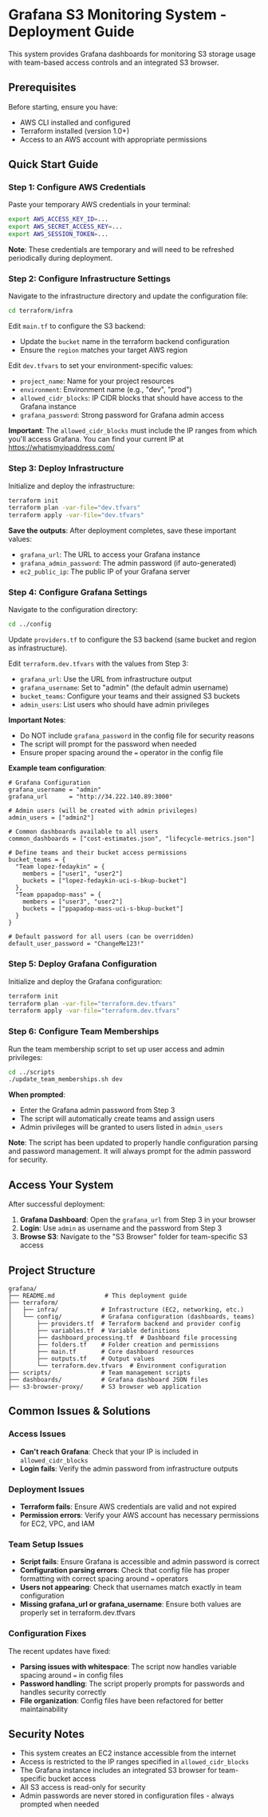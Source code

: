 # Grafana S3 Monitoring System - Deployment Guide

This system provides Grafana dashboards for monitoring S3 storage usage with team-based access controls and an integrated S3 browser.

## Prerequisites

Before starting, ensure you have:
- AWS CLI installed and configured
- Terraform installed (version 1.0+)
- Access to an AWS account with appropriate permissions

## Quick Start Guide

### Step 1: Configure AWS Credentials

Paste your temporary AWS credentials in your terminal:

```bash
export AWS_ACCESS_KEY_ID=...
export AWS_SECRET_ACCESS_KEY=...
export AWS_SESSION_TOKEN=...
```

**Note**: These credentials are temporary and will need to be refreshed periodically during deployment.

### Step 2: Configure Infrastructure Settings

Navigate to the infrastructure directory and update the configuration file:

```bash
cd terraform/infra
```

Edit `main.tf` to configure the S3 backend:
- Update the `bucket` name in the terraform backend configuration
- Ensure the `region` matches your target AWS region

Edit `dev.tfvars` to set your environment-specific values:
- `project_name`: Name for your project resources
- `environment`: Environment name (e.g., "dev", "prod")
- `allowed_cidr_blocks`: IP CIDR blocks that should have access to the Grafana instance
- `grafana_password`: Strong password for Grafana admin access

**Important**: The `allowed_cidr_blocks` must include the IP ranges from which you'll access Grafana. You can find your current IP at https://whatismyipaddress.com/

### Step 3: Deploy Infrastructure

Initialize and deploy the infrastructure:

```bash
terraform init
terraform plan -var-file="dev.tfvars"
terraform apply -var-file="dev.tfvars"
```

**Save the outputs**: After deployment completes, save these important values:
- `grafana_url`: The URL to access your Grafana instance
- `grafana_admin_password`: The admin password (if auto-generated)
- `ec2_public_ip`: The public IP of your Grafana server

### Step 4: Configure Grafana Settings

Navigate to the configuration directory:

```bash
cd ../config
```

Update `providers.tf` to configure the S3 backend (same bucket and region as infrastructure).

Edit `terraform.dev.tfvars` with the values from Step 3:
- `grafana_url`: Use the URL from infrastructure output
- `grafana_username`: Set to "admin" (the default admin username)
- `bucket_teams`: Configure your teams and their assigned S3 buckets
- `admin_users`: List users who should have admin privileges

**Important Notes**:
- Do NOT include `grafana_password` in the config file for security reasons
- The script will prompt for the password when needed
- Ensure proper spacing around the `=` operator in the config file

**Example team configuration**:
```hcl
# Grafana Configuration
grafana_username = "admin"
grafana_url      = "http://34.222.140.89:3000"

# Admin users (will be created with admin privileges)
admin_users = ["admin2"]

# Common dashboards available to all users
common_dashboards = ["cost-estimates.json", "lifecycle-metrics.json"]

# Define teams and their bucket access permissions
bucket_teams = {
  "Team lopez-fedaykin" = {
    members = ["user1", "user2"]
    buckets = ["lopez-fedaykin-uci-s-bkup-bucket"]
  },
  "Team ppapadop-mass" = {
    members = ["user3", "user2"]
    buckets = ["ppapadop-mass-uci-s-bkup-bucket"]
  }
}

# Default password for all users (can be overridden)
default_user_password = "ChangeMe123!"
```

### Step 5: Deploy Grafana Configuration

Initialize and deploy the Grafana configuration:

```bash
terraform init
terraform plan -var-file="terraform.dev.tfvars"
terraform apply -var-file="terraform.dev.tfvars"
```

### Step 6: Configure Team Memberships

Run the team membership script to set up user access and admin privileges:

```bash
cd ../scripts
./update_team_memberships.sh dev
```

**When prompted**:
- Enter the Grafana admin password from Step 3
- The script will automatically create teams and assign users
- Admin privileges will be granted to users listed in `admin_users`

**Note**: The script has been updated to properly handle configuration parsing and password management. It will always prompt for the admin password for security.

## Access Your System

After successful deployment:

1. **Grafana Dashboard**: Open the `grafana_url` from Step 3 in your browser
2. **Login**: Use `admin` as username and the password from Step 3
3. **Browse S3**: Navigate to the "S3 Browser" folder for team-specific S3 access

## Project Structure

```
grafana/
├── README.md              # This deployment guide
├── terraform/
│   ├── infra/            # Infrastructure (EC2, networking, etc.)
│   └── config/           # Grafana configuration (dashboards, teams)
│       ├── providers.tf  # Terraform backend and provider config
│       ├── variables.tf  # Variable definitions
│       ├── dashboard_processing.tf  # Dashboard file processing
│       ├── folders.tf    # Folder creation and permissions
│       ├── main.tf       # Core dashboard resources
│       ├── outputs.tf    # Output values
│       └── terraform.dev.tfvars  # Environment configuration
├── scripts/              # Team management scripts
├── dashboards/           # Grafana dashboard JSON files
├── s3-browser-proxy/     # S3 browser web application
```

## Common Issues & Solutions

### Access Issues
- **Can't reach Grafana**: Check that your IP is included in `allowed_cidr_blocks`
- **Login fails**: Verify the admin password from infrastructure outputs

### Deployment Issues
- **Terraform fails**: Ensure AWS credentials are valid and not expired
- **Permission errors**: Verify your AWS account has necessary permissions for EC2, VPC, and IAM

### Team Setup Issues
- **Script fails**: Ensure Grafana is accessible and admin password is correct
- **Configuration parsing errors**: Check that config file has proper formatting with correct spacing around `=` operators
- **Users not appearing**: Check that usernames match exactly in team configuration
- **Missing grafana_url or grafana_username**: Ensure both values are properly set in terraform.dev.tfvars

### Configuration Fixes
The recent updates have fixed:
- **Parsing issues with whitespace**: The script now handles variable spacing around `=` in config files
- **Password handling**: The script properly prompts for passwords and handles security correctly
- **File organization**: Config files have been refactored for better maintainability

## Security Notes

- This system creates an EC2 instance accessible from the internet
- Access is restricted to the IP ranges specified in `allowed_cidr_blocks`
- The Grafana instance includes an integrated S3 browser for team-specific bucket access
- All S3 access is read-only for security
- Admin passwords are never stored in configuration files - always prompted when needed
